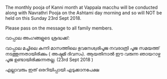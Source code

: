 
The monthly pooja of Kanni month at Vappala macchu will be conducted along with Navrathri Pooja on the Ashtami day morning and so will NOT be held on this Sunday 23rd Sept 2018.

Please pass on the message to all family members.

വാപ്പാല അംഗങ്ങളുടെ ശ്രദ്ധക്ക്:

വാപ്പാല മച്ചിലെ കന്നി മാസത്തിലെ ഭുവനേശ്വരിപൂജ നവരാത്രി പൂജ സമയത്ത് നടത്തുന്നതായിരിക്കും ( അഷ്ടമി ദിവസം). ആയതിനാൽ ഈ വരുന്ന ഞായറാഴ്ച പൂജ ഉണ്ടായിരിക്കുന്നതല്ല. (23rd Sept 2018 )

എല്ലാവരും ഇത് ഒരറിയിപ്പായി എടുക്കാനപേക്ഷ
